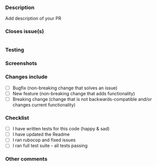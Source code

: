 ### Description

Add description of your PR

### Closes issue(s)

#

### Testing

### Screenshots

### Changes include
- [ ] Bugfix (non-breaking change that solves an issue)
- [ ] New feature (non-breaking change that adds functionality)
- [ ] Breaking change (change that is not backwards-compatible and/or changes current functionality)

### Checklist
- [ ] I have written tests for this code (happy & sad)
- [ ] I have updated the Readme
- [ ] I ran rubocop and fixed issues
- [ ] I ran full test suite - all tests passing 

### Other comments
